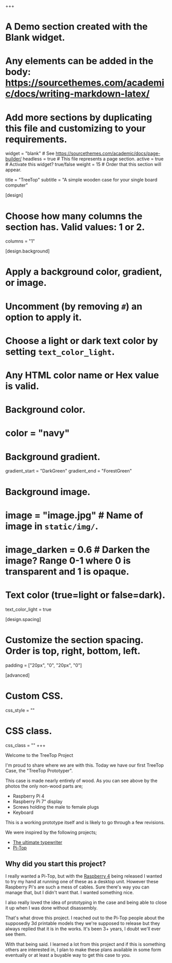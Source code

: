 +++
# A Demo section created with the Blank widget.
# Any elements can be added in the body: https://sourcethemes.com/academic/docs/writing-markdown-latex/
# Add more sections by duplicating this file and customizing to your requirements.

widget = "blank"  # See https://sourcethemes.com/academic/docs/page-builder/
headless = true  # This file represents a page section.
active = true  # Activate this widget? true/false
weight = 15  # Order that this section will appear.

title = "TreeTop"
subtitle = "A simple wooden case for your single board computer"

[design]
  # Choose how many columns the section has. Valid values: 1 or 2.
  columns = "1"

[design.background]
  # Apply a background color, gradient, or image.
  #   Uncomment (by removing `#`) an option to apply it.
  #   Choose a light or dark text color by setting `text_color_light`.
  #   Any HTML color name or Hex value is valid.

  # Background color.
  # color = "navy"
  
  # Background gradient.
  gradient_start = "DarkGreen"
  gradient_end = "ForestGreen"
  
  # Background image.
  # image = "image.jpg"  # Name of image in `static/img/`.
  # image_darken = 0.6  # Darken the image? Range 0-1 where 0 is transparent and 1 is opaque.

  # Text color (true=light or false=dark).
  text_color_light = true

[design.spacing]
  # Customize the section spacing. Order is top, right, bottom, left.
  padding = ["20px", "0", "20px", "0"]

[advanced]
 # Custom CSS. 
 css_style = ""
 
 # CSS class.
 css_class = ""
+++

Welcome to the TreeTop Project

I'm proud to share where we are with this.  Today we have our first TreeTop Case, the "TreeTop Prototyper".

This case is made nearly entirely of wood.  As you can see above by the photos the only non-wood parts are;

- Raspberry Pi 4
- Raspberry Pi 7" display
- Screws holding the male to female plugs
- Keyboard

This is a working prototype itself and is likely to go through a few revisions.

We were inspired by the following projects;

- [The ultimate typewriter](https://alternativebit.fr/posts/ultimate-writer/)
- [Pi-Top](https://www.cnet.com/news/pi-top-the-3d-printable-raspberry-pi-laptop-anyone-can-build/)

## Why did you start this project?

I really wanted a Pi-Top, but with the [Raspberry 4](https://www.raspberrypi.org/products/raspberry-pi-4-model-b/) 
being released I wanted to try my hand at running one of these as a desktop unit.  However these Raspberry Pi's
are such a mess of cables.  Sure there's way you can manage that, but I didn't want that.  I wanted something nice.

I also really loved the idea of prototyping in the case and being able to close it up when I was done without disassembly.

That's what drove this project.  I reached out to the Pi-Top people about the supposedly 3d printable models they 
we're supposed to release but they always replied that it is in the works.  It's been 3+ years, I doubt we'll ever see them.

With that being said.  I learned a lot from this project and if this is something others are interested in, I plan to
make these plans available in some form eventually or at least a buyable way to get this case to you.
